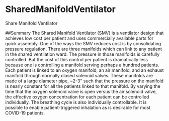 # SharedManifoldVentilator
Share Manifold Ventilator

##Summary
The Shared Manifold Ventilator (SMV) is a ventilator design that achieves low cost per
patient and uses commercially available parts for quick assembly. One of the ways the
SMV reduces cost is by consolidating pressure regulation. There are three manifolds
which can link to any patient in the shared ventilation ward. The pressure in those
manifolds is carefully controlled. But the cost of this control per patient is dramatically
less because one is controlling a manifold serving perhaps a hundred patients.
Each patient is linked to an oxygen manifold, an air manifold, and an exhaust manifold
through normally closed solenoid valves. These manifolds are made of a large diameter
pipe, ~2-3" such that the pressure on the manifold is nearly constant for all the patients
linked to that manifold. By varying the time that the oxygen solenoid valve is open
versus the air solenoid valve, the effective oxygen concentration for each patient can be
controlled individually. The breathing cycle is also individually controllable.
It is possible to enable patient-triggered inhalation as is desirable for most COVID-19
patients.
